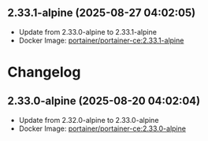 ## 2.33.1-alpine (2025-08-27 04:02:05)
- Update from 2.33.0-alpine to 2.33.1-alpine
- Docker Image: [portainer/portainer-ce:2.33.1-alpine](https://hub.docker.com/r/portainer/portainer-ce/tags)

# Changelog

## 2.33.0-alpine (2025-08-20 04:02:04)
- Update from 2.32.0-alpine to 2.33.0-alpine
- Docker Image: [portainer/portainer-ce:2.33.0-alpine](https://hub.docker.com/r/portainer/portainer-ce/tags)

